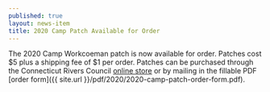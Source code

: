 ```yaml
---
published: true
layout: news-item
title: 2020 Camp Patch Available for Order
---
```


The 2020 Camp Workcoeman patch is now available for order. Patches cost $5 plus a shipping fee of $1 per order. Patches can be purchased through the Connecticut Rivers Council [online store](https://councilstuff.com/066) or by mailing in the fillable PDF [order form]({{ site.url }}/pdf/2020/2020-camp-patch-order-form.pdf).
